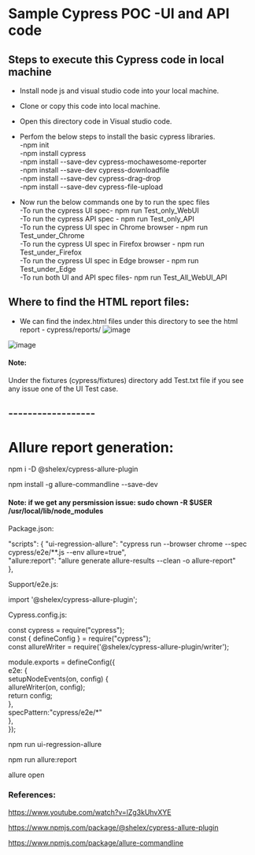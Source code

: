 # Sample Cypress POC -UI and API code

## Steps to execute this Cypress code in local machine
- Install node js and visual studio code into your local machine.
- Clone or copy this code into local machine.
- Open this directory code in Visual studio code.
- Perfom the below steps to install the basic cypress libraries.\
-npm init\
-npm install cypress\
-npm install --save-dev cypress-mochawesome-reporter\
-npm install  --save-dev cypress-downloadfile\
-npm install --save-dev cypress-drag-drop\
-npm install --save-dev cypress-file-upload

-  Now run the below commands one by to run the spec files\
-To run the cypress UI spec- npm run Test_only_WebUI\
-To run the cypress API spec - npm run Test_only_API\
-To run the cypress UI spec in Chrome browser - npm run Test_under_Chrome\
-To run the cypress UI spec in Firefox browser - npm run Test_under_Firefox\
-To run the cypress UI spec in Edge browser - npm run Test_under_Edge\
-To run both UI and API spec files- npm run Test_All_WebUI_API

## Where to find the HTML report files:
-  We can find the index.html files under this directory to see the html report - cypress/reports/
![image](https://user-images.githubusercontent.com/56149368/234646168-a9698d3b-a870-4621-b11e-43fb17ff3eab.png)

![image](https://user-images.githubusercontent.com/56149368/234645621-55d795a0-a798-45a2-8034-f3c2566e6901.png)


#### Note:
Under the fixtures (cypress/fixtures) directory add Test.txt file if you see any issue one of the UI Test case.


## ------------------
# Allure report generation:

npm i -D @shelex/cypress-allure-plugin

npm install -g allure-commandline --save-dev

#### Note: if we get any persmission issue: sudo chown -R $USER /usr/local/lib/node_modules


Package.json:

 "scripts": {
    "ui-regression-allure": "cypress run --browser chrome --spec cypress/e2e/**.js --env allure=true",\
    "allure:report": "allure generate allure-results --clean -o allure-report"\
  },


Support/e2e.js:

import '@shelex/cypress-allure-plugin';


Cypress.config.js:

const cypress = require("cypress");\
const { defineConfig } = require("cypress");\
const allureWriter = require('@shelex/cypress-allure-plugin/writer');

module.exports = defineConfig({\
  e2e: {\
    setupNodeEvents(on, config) {\
      allureWriter(on, config);\
      return config;\
    },\
    specPattern:"cypress/e2e/*"\
  },\
});



 npm run ui-regression-allure

npm run allure:report

allure open




### References:

https://www.youtube.com/watch?v=lZg3kUhvXYE

https://www.npmjs.com/package/@shelex/cypress-allure-plugin

https://www.npmjs.com/package/allure-commandline
